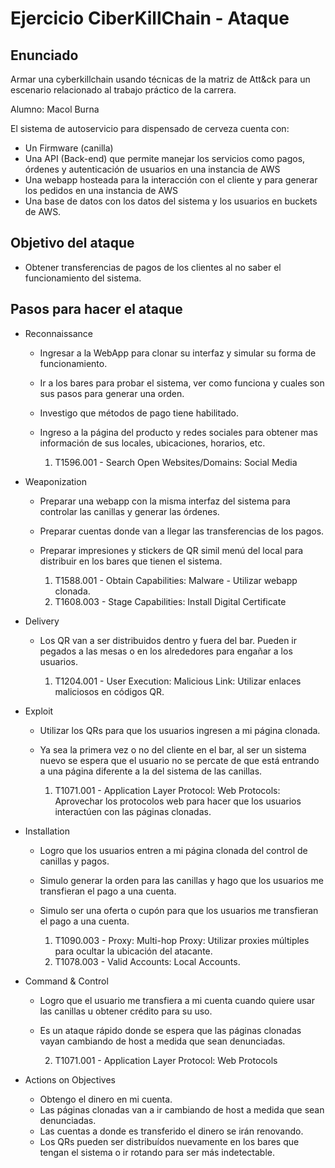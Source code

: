 # Ejercicio CiberKillChain - Ataque

## Enunciado

Armar una cyberkillchain usando técnicas de la matriz de Att&ck para un escenario relacionado al trabajo práctico de la carrera.

Alumno: Macol Burna

El sistema de autoservicio para dispensado de cerveza cuenta con:
 * Un Firmware (canilla)
 * Una API (Back-end) que permite manejar los servicios como pagos, órdenes y autenticación de usuarios en una instancia de AWS
 * Una webapp hosteada para la interacción con el cliente y para generar los pedidos en una instancia de AWS
 * Una base de datos con los datos del sistema y los usuarios en buckets de AWS.

## Objetivo del ataque

 * Obtener transferencias de pagos de los clientes al no saber el funcionamiento del sistema.
       
## Pasos para hacer el ataque

* Reconnaissance
  - Ingresar a la WebApp para clonar su interfaz y simular su forma de funcionamiento.
  - Ir a los bares para probar el sistema, ver como funciona y cuales son sus pasos para generar una orden.
  - Investigo que métodos de pago tiene habilitado.
  - Ingreso a la página del producto y redes sociales para obtener mas información de sus locales, ubicaciones, horarios, etc.
 
       1. T1596.001 - Search Open Websites/Domains: Social Media

* Weaponization

  - Preparar una webapp con la misma interfaz del sistema para controlar las canillas y generar las órdenes.
  - Preparar cuentas donde van a llegar las transferencias de los pagos.
  - Preparar impresiones y stickers de QR simil menú del local para distribuir en los bares que tienen el sistema.
 
       1. T1588.001 - Obtain Capabilities: Malware - Utilizar webapp clonada.
       2. T1608.003 - Stage Capabilities: Install Digital Certificate

* Delivery

  - Los QR van a ser distribuidos dentro y fuera del bar. Pueden ir pegados a las mesas o en los alrededores para engañar a los usuarios. 
     
       1. T1204.001 - User Execution: Malicious Link: Utilizar enlaces maliciosos en códigos QR.

* Exploit

  - Utilizar los QRs para que los usuarios ingresen a mi página clonada.
  - Ya sea la primera vez o no del cliente en el bar, al ser un sistema nuevo se espera que el usuario no se percate de que está entrando a una página diferente a la del sistema de las canillas.
 
       1. T1071.001 - Application Layer Protocol: Web Protocols: Aprovechar los protocolos web para hacer que los usuarios interactúen con las páginas clonadas.

* Installation

  - Logro que los usuarios entren a mi página clonada del control de canillas y pagos.
  - Simulo generar la orden para las canillas y hago que los usuarios me transfieran el pago a una cuenta.
  - Simulo ser una oferta o cupón para que los usuarios me transfieran el pago a una cuenta.
 
       1. T1090.003 - Proxy: Multi-hop Proxy: Utilizar proxies múltiples para ocultar la ubicación del atacante.
       2. T1078.003 - Valid Accounts: Local Accounts.

* Command & Control

  - Logro que el usuario me transfiera a mi cuenta cuando quiere usar las canillas u obtener crédito para su uso.
  - Es un ataque rápido donde se espera que las páginas clonadas vayan cambiando de host a medida que sean denunciadas.
  
       2. T1071.001 - Application Layer Protocol: Web Protocols
  
* Actions on Objectives
  
   - Obtengo el dinero en mi cuenta.
   - Las páginas clonadas van a ir cambiando de host a medida que sean denunciadas.
   - Las cuentas a donde es transferido el dinero se irán renovando. 
   - Los QRs pueden ser distribuídos nuevamente en los bares que tengan el sistema o ir rotando para ser más indetectable.

